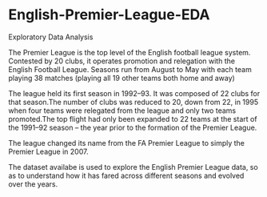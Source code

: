 # English-Premier-League-EDA
Exploratory Data Analysis 

The Premier League is the top level of the English football league system. Contested by 20 clubs, it operates promotion and relegation with the English Football League. Seasons run from August to May with each team playing 38 matches (playing all 19 other teams both home and away)

The league held its first season in 1992–93. It was composed of 22 clubs for that season.The number of clubs was reduced to 20, down from 22, in 1995 when four teams were relegated from the league and only two teams promoted.The top flight had only been expanded to 22 teams at the start of the 1991–92 season – the year prior to the formation of the Premier League.

The league changed its name from the FA Premier League to simply the Premier League in 2007.


The dataset availabe is used to explore the English Premier League data, so as to understand how it has fared across different seasons and evolved over the years.
